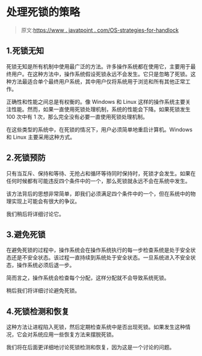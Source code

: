 # 处理死锁的策略

> 原文:[https://www . javatpoint . com/OS-strategies-for-handlock](https://www.javatpoint.com/os-strategies-for-handling-deadlock)

## 1.死锁无知

死锁无知是所有机制中使用最广泛的方法。许多操作系统都在使用它，主要用于最终用户。在这种方法中，操作系统假设死锁永远不会发生。它只是忽略了死锁。这种方法最适合单个最终用户系统，其中用户仅将系统用于浏览和所有其他正常工作。

正确性和性能之间总是有权衡的。像 Windows 和 Linux 这样的操作系统主要关注性能。然而，如果一直使用死锁处理机制，系统的性能会下降。如果死锁发生 100 次中有 1 次，那么完全没有必要一直使用死锁处理机制。

在这些类型的系统中，在死锁的情况下，用户必须简单地重启计算机。Windows 和 Linux 主要采用这种方式。

## 2.死锁预防

只有当互斥、保持和等待、无抢占和循环等待同时保持时，死锁才会发生。如果在任何时候都有可能违反四个条件中的一个，那么死锁就永远不会在系统中发生。

该方法背后的思想非常简单，即我们必须满足四个条件中的一个，但在系统中的物理实现上可能会有很大的争议。

我们稍后将详细讨论它。

## 3.避免死锁

在避免死锁的过程中，操作系统会在操作系统执行的每一步检查系统是处于安全状态还是不安全状态。该过程一直持续到系统处于安全状态。一旦系统进入不安全状态，操作系统必须后退一步。

简而言之，操作系统会检查每个分配，这样分配就不会导致系统死锁。

稍后我们将详细讨论避免死锁。

## 4.死锁检测和恢复

这种方法让进程陷入死锁，然后定期检查系统中是否出现死锁。如果发生这种情况，它会对系统应用一些恢复方法来摆脱死锁。

我们将在后面更详细地讨论死锁检测和恢复，因为这是一个讨论的问题。